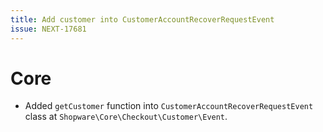 ```yaml
---
title: Add customer into CustomerAccountRecoverRequestEvent
issue: NEXT-17681
---
```

# Core
* Added `getCustomer` function into `CustomerAccountRecoverRequestEvent` class at `Shopware\Core\Checkout\Customer\Event`.
